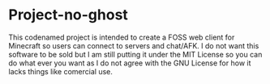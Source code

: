 # Project-no-ghost
This codenamed project is intended to create a FOSS web client for Minecraft so users can connect to servers and chat/AFK. I do not want this software to be sold but I am still putting it under the MIT License so you can do what ever you want as I do not agree with the GNU License for how it lacks things like comercial use.
